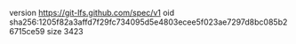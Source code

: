 version https://git-lfs.github.com/spec/v1
oid sha256:1205f82a3affd7f29fc734095d5e4803ecee5f023ae7297d8bc085b26715ce59
size 3423

